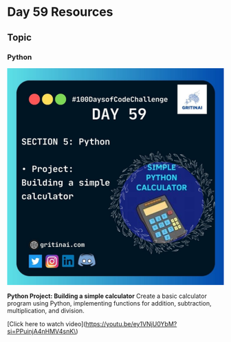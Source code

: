 # Day 59 Resources

## Topic

### Python

![100 days of code Day 59](https://github.com/GritinAI/100daysofcode2.0/blob/main/Images/Day59.jpg)

**Python Project: Building a simple calculator**
Create a basic calculator program using Python, implementing functions for addition, subtraction, multiplication, and division.

[Click here to watch video](https://youtu.be/ey1VNjU0YbM?si=PPuinjA4nHMV4snK\)





